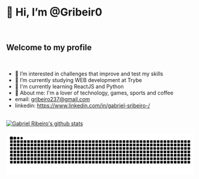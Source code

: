 # 👋 Hi, I’m @Gribeir0

<br/>

## Welcome to my profile

<br/>

- 👀 I’m interested in challenges that improve and test my skills
- 🌱 I’m currently studying WEB development at Trybe
- 🚀 I'm currently learning ReactJS and Python
- 💬 About me: I'm a lover of technology, games, sports and coffee
- email: gribeiro237@gmail.com
- linkedin: https://www.linkedin.com/in/gabriel-sribeiro-/
<br/><br/>

[![Gabriel Ribeiro's github stats](https://github-readme-stats.vercel.app/api?username=Gribeir0&hide=stars,issues&show_icons=true&bg_color=0d1117&title_color=b51414&icon_color=7a120a&text_color=fff)](https://github.com/Gribeir0/github-readme-stats)
<br/><br/>
![Snake animation](https://github.com/Gribeir0/Gribeir0/blob/output/github-contribution-grid-snake.svg)

